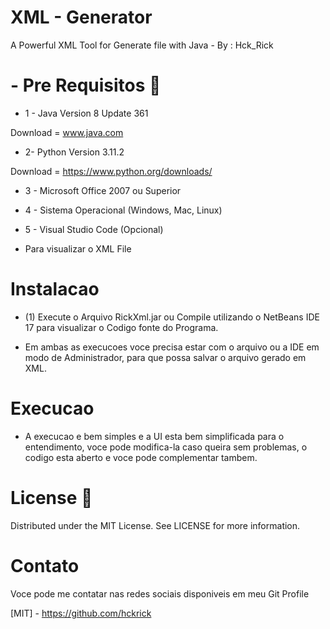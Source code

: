 
# XML - Generator

A Powerful XML Tool for Generate file with Java - By : Hck_Rick


# - Pre Requisitos 🧰

- 1 - Java Version 8 Update 361

Download = www.java.com

- 2- Python Version 3.11.2

Download = https://www.python.org/downloads/

- 3 - Microsoft Office 2007 ou Superior


- 4 - Sistema Operacional (Windows, Mac, Linux)


- 5 - Visual Studio Code (Opcional)

- Para visualizar o  XML File

# Instalacao 

- (1) Execute o Arquivo RickXml.jar ou Compile utilizando o NetBeans IDE 17 para visualizar o Codigo fonte do Programa.

- Em ambas as execucoes voce precisa estar com o arquivo ou a IDE em modo de Administrador, para que possa salvar o arquivo gerado em XML.

# Execucao

- A execucao e bem simples e a UI esta bem simplificada para o entendimento, voce pode modifica-la caso queira sem problemas, o codigo esta aberto e voce pode complementar tambem.

# License 📝

Distributed under the MIT License. See LICENSE for more information.

# Contato

Voce pode me contatar nas redes sociais disponiveis em meu Git Profile

[MIT] - https://github.com/hckrick
